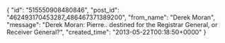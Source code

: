  {
   "id": "515550908480846",
   "post_id": "462493170453287_486467371389200",
   "from_name": "Derek Moran",
   "message": "Derek Moran: Pierre.. destined for the Registrar General, or Receiver General?",
   "created_time": "2013-05-22T00:18:50+0000"
 }
